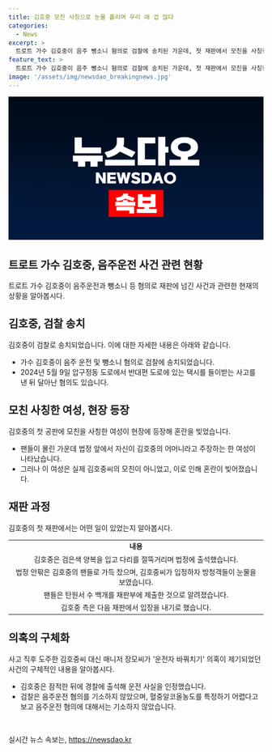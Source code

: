 ```yaml
---
title: 김호중 모친 사칭으로 눈물 흘리며 우리 애 겁 많다
categories:
  - News
excerpt: >
  트로트 가수 김호중이 음주 뺑소니 혐의로 검찰에 송치된 가운데, 첫 재판에서 모친을 사칭한 여성이 혼란을 빚었다. 팬들의 지지 속에 법정에 출석한 김호중은 혐의를 부인하지 않았으며, 검찰은 음주운전 혐의는 기소하지 않았다. 이에 대한 논란과 함께 김호중의 사고 후 행동에 대한 관심과 팬들의 탄원서까지 끌어들이고 있다. (150자)
feature_text: >
  트로트 가수 김호중이 음주 뺑소니 혐의로 검찰에 송치된 가운데, 첫 재판에서 모친을 사칭한 여성이 혼란을 빚었다. 팬들의 지지 속에 법정에 출석한 김호중은 혐의를 부인하지 않았으며, 검찰은 음주운전 혐의는 기소하지 않았다. 이에 대한 논란과 함께 김호중의 사고 후 행동에 대한 관심과 팬들의 탄원서까지 끌어들이고 있다. (150자)
image: '/assets/img/newsdao_breakingnews.jpg'
---
```


<p><img src="/assets/img/newsdao_breakingnews.jpg" alt="ontimetimes 속보" /></p>

<h2 data-ke-size="size26">트로트 가수 김호중, 음주운전 사건 관련 현황</h2>

<p data-ke-size="size16">트로트 가수 김호중이 음주운전과 뺑소니 등 혐의로 재판에 넘긴 사건과 관련한 현재의 상황을 알아봅시다.</p>

<h2 data-ke-size="size24">김호중, 검찰 송치</h2>

<p data-ke-size="size16">김호중이 검찰로 송치되었습니다. 이에 대한 자세한 내용은 아래와 같습니다.</p>

<ul>
<li>가수 김호중이 음주 운전 및 뺑소니 혐의로 검찰에 송치되었습니다.</li>
<li>2024년 5월 9일 압구정동 도로에서 반대편 도로에 있는 택시를 들이받는 사고를 낸 뒤 달아난 혐의도 있습니다.</li>
</ul>

<h2 data-ke-size="size24">모친 사칭한 여성, 현장 등장</h2>

<p data-ke-size="size16">김호중의 첫 공판에 모친을 사칭한 여성이 현장에 등장해 혼란을 빚었습니다.</p>

<ul>
<li>팬들이 몰린 가운데 법정 앞에서 자신이 김호중의 어머니라고 주장하는 한 여성이 나타났습니다.</li>
<li>그러나 이 여성은 실제 김호중씨의 모친이 아니었고, 이로 인해 혼란이 빚어졌습니다.</li>
</ul>

<h2 data-ke-size="size24">재판 과정</h2>

<p data-ke-size="size16">김호중의 첫 재판에서는 어떤 일이 있었는지 알아봅시다.</p>

<table>
<tr>
<td style="text-align: center; height: 17px;"><b>내용</b></td>
</tr>
<tr>
<td style="text-align: center; height: 17px;">김호중은 검은색 양복을 입고 다리를 절뚝거리며 법정에 출석했습니다.</td>
</tr>
<tr>
<td style="text-align: center; height: 17px;">법정 안팎은 김호중의 팬들로 가득 찼으며, 김호중씨가 입정하자 방청객들이 눈물을 보였습니다.</td>
</tr>
<tr>
<td style="text-align: center; height: 17px;">팬들은 탄원서 수 백개를 재판부에 제출한 것으로 알려졌습니다.</td>
</tr>
<tr>
<td style="text-align: center; height: 17px;">김호중 측은 다음 재판에서 입장을 내기로 했습니다.</td>
</tr>
</table>

<h2 data-ke-size="size24">의혹의 구체화</h2>

<p data-ke-size="size16">사고 직후 도주한 김호중씨 대신 매니저 장모씨가 '운전자 바꿔치기' 의혹이 제기되었던 사건의 구체적인 내용을 알아봅시다.</p>

<ul>
<li>김호중은 잠적한 뒤에 경찰에 출석해 운전 사실을 인정했습니다.</li>
<li>검찰은 음주운전 혐의를 기소하지 않았으며, 혈중알코올농도를 특정하기 어렵다고 보고 음주운전 혐의에 대해서는 기소하지 않았습니다.</li>
</ul>

<p data-ke-size="size16">&nbsp;</p>
실시간 뉴스 속보는, <a href="https://newsdao.kr" rel="dofollow">https://newsdao.kr</a>



